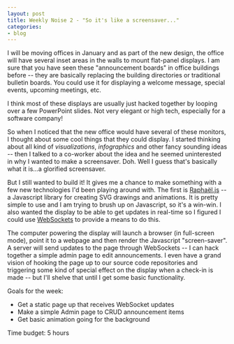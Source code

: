 ```yaml
---
layout: post
title: Weekly Noise 2 - "So it's like a screensaver..."
categories:
- blog
---
```


I will be moving offices in January and as part of the new design, the office 
will have several inset areas in the walls to mount flat-panel displays.  I 
am sure that you have seen these "announcement boards" in office buildings before
-- they are basically replacing the building directories or traditional bulletin
boards.  You could use it for displaying a welcome message, special events, 
upcoming meetings, etc.

I think most of these displays are usually just hacked together by looping over 
a few PowerPoint slides.  Not very elegant or high tech, especially for a software
company!

So when I noticed that the new office would have several of these monitors, I 
thought about some cool things that they could display.  I started thinking 
about all kind of *visualizations*, *infographics* and other fancy sounding 
ideas -- then I talked to a co-worker about the idea and he seemed uninterested
in why I wanted to make a screensaver. Doh.  Well I guess that's basically what 
it is...a glorified screensaver.

But I still wanted to build it!  It gives me a chance to make something with a 
few new technologies I'd been playing around with.  The first is 
[Raphaël.js](http://raphaeljs.com/) -- a Javascript library for creating SVG drawings and 
animations.  It is pretty simple to use and I am trying to brush up on Javascript, 
so it's a win-win.  I also wanted the display to be able to get updates in real-time
so I figured I could use [WebSockets](http://www.websockets.org/) to provide a means to 
do this.

The computer powering the display will launch a browser (in full-screen mode), 
point it to a webpage and then render the Javascript "screen-saver".  A server 
will send updates to the page through WebSockets -- I can hack together a simple admin 
page to edit announcements.  I even have a grand vision of hooking the page
up to our source code repositories and triggering some kind of special effect on the 
display when a check-in is made -- but I'll shelve that until I get some basic 
functionality.

Goals for the week:  
 - Get a static page up that receives WebSocket updates  
 - Make a simple Admin page to CRUD announcement items  
 - Get basic animation going for the background

Time budget: 5 hours
